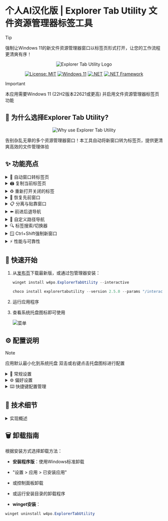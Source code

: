 # 个人AI汉化版 | Explorer Tab Utility 文件资源管理器标签工具

> [!TIP]
> 强制让Windows 11的新文件资源管理器窗口以标签页形式打开，让您的工作流程更清爽有序！

<div align="center">
  <img src="https://cdn.jsdelivr.net/gh/w4po/ExplorerTabUtility@master/Assets/ExplorerTabUtilityLogo.gif" alt="Explorer Tab Utility Logo">
  
  [![License: MIT](https://img.shields.io/badge/License-MIT-yellow.svg)](https://opensource.org/licenses/MIT)
  [![Windows 11](https://img.shields.io/badge/Windows%2011-22H2+-blue.svg)](https://www.microsoft.com/windows/windows-11)
  [![.NET](https://img.shields.io/badge/.NET-9.0-purple.svg)](https://dotnet.microsoft.com/download)
  [![.NET Framework](https://img.shields.io/badge/.NET%20Framework-4.8.1-purple.svg)](https://dotnet.microsoft.com/download/dotnet-framework)
</div>

> [!IMPORTANT]
> 本应用需要Windows 11 (22H2版本22621或更高) 并启用文件资源管理器标签页功能

## 🤔 为什么选择Explorer Tab Utility?

<div align="center">
  <img src="https://cdn.jsdelivr.net/gh/w4po/ExplorerTabUtility@master/Assets/TheWhy.png" alt="Why use Explorer Tab Utility">
</div>

告别杂乱无章的多个资源管理器窗口！本工具自动将新窗口转为标签页，提供更清爽高效的文件管理体验

## ✨ 功能亮点

<details>
<summary>🔄 自动窗口转标签页</summary>

- 无缝转换新窗口为标签页
- 路径已打开时自动切换到现有标签
- 支持虚拟桌面切换快捷键
- 支持标签页的附着/分离
- 优雅处理"在文件夹中显示"文件选择
- 支持批量打开多个标签页

**效果演示:**
![窗口转标签页](https://cdn.jsdelivr.net/gh/w4po/ExplorerTabUtility@master/Assets/WindowToTab.gif)
</details>

<details>
<summary>🖨️ 复制当前标签页</summary>

- 快速复制当前标签/窗口
- 可选择复制为标签页或新窗口(切换`标签`选项)
- 保留当前位置和选中项

**效果演示:**
![复制标签页](https://cdn.jsdelivr.net/gh/w4po/ExplorerTabUtility@master/Assets/DuplicateTab.gif)
</details>

<details>
<summary>♻️ 重新打开关闭的标签</summary>

- 恢复最近关闭的标签/窗口
- 可选择恢复为标签页或新窗口(切换`标签`选项)
- 精确还原位置和选中项
- 历史记录跨应用重启保存(需在设置启用"保存关闭历史")

**效果演示:**
![重新打开标签](https://cdn.jsdelivr.net/gh/w4po/ExplorerTabUtility@master/Assets/ReopenClosedTab.gif)
</details>

<details>
<summary>🔄 恢复先前窗口</summary>

- 文件资源管理器重启/崩溃或系统重启后自动恢复窗口
- 通过"恢复先前窗口"设置配置
- 首次启动时显示确认对话框

![恢复窗口](https://cdn.jsdelivr.net/gh/w4po/ExplorerTabUtility@master/Assets/RestorePrevious.png)
</details>

<details>
<summary>📋 分离与贴靠窗口</summary>

- 将当前标签分离为新窗口
- 将窗口贴靠屏幕边缘(左/右/上/下)
- 单快捷键串联多个操作
- 示例设置(CTRL + Q):
  1. 第一步：分离当前标签
  2. 第二步：原窗口贴靠左侧
  3. 第三步：新窗口贴靠右侧(可调延迟)
- 自定义延迟匹配系统性能

**效果演示:**
![分离贴靠](https://cdn.jsdelivr.net/gh/w4po/ExplorerTabUtility@master/Assets/DetachSnap.gif)
</details>

<details>
<summary>⬅️ 前进后退导航</summary>

- 通过以下方式在文件资源管理器导航：
  - 自定义快捷键
  - 点击文件夹空白处
- 快速切换目录的理想选择

**效果演示:**
![导航演示](https://cdn.jsdelivr.net/gh/w4po/ExplorerTabUtility@master/Assets/NavigateBack.gif)
</details>

<details>
<summary>📁 自定义路径导航</summary>

- 为常用位置设置快捷键
- 可选择打开为标签页或新窗口(切换`标签`选项)
- 支持多种格式：
  - 标准路径：`C:\Users\Documents`
  - 环境变量：`%USERPROFILE%\Downloads`
  - Windows CLSID路径：`{A8CDFF1C-4878-43be-B5FD-F8091C1C60D0}`(特殊文件夹)
  - 程序和文件：`C:\file.txt`
  - 网址：`https://github.com/w4po/ExplorerTabUtility`(默认浏览器打开)
- 快速访问系统文件夹

**效果演示:**
![自定义路径](https://cdn.jsdelivr.net/gh/w4po/ExplorerTabUtility@master/Assets/CustomLocation.gif)
</details>

<details>
<summary>🔍 标签搜索/切换器</summary>

- 快速查找切换已打开标签
- 输入部分文件夹名或路径搜索
- 方向键导航，Enter选择
- 特殊操作修饰键：
  - 默认：切换到现有标签或新标签打开
  - SHIFT键：在新窗口打开
  - CTRL键：强制复制标签
- 一键清除关闭历史

![标签搜索](https://cdn.jsdelivr.net/gh/w4po/ExplorerTabUtility@master/Assets/TabSearch.gif)
</details>

<details>
<summary>🪟 Ctrl+Shift强制新窗口</summary>

- 按住Ctrl+Shift打开位置时强制新窗口
- 临时覆盖窗口钩子和标签重用设置
- 需要独立窗口时的完美解决方案
</details>

<details>
<summary>⚡ 性能与可靠性</summary>

- 轻量级资源占用
- 快速响应的标签创建
- 基于COM的稳定实现
- 可靠的窗口状态管理
</details>

## 🚀 快速开始

1. 从[发布页](https://github.com/w4po/ExplorerTabUtility/releases)下载最新版，或通过包管理器安装：
    ```powershell
    winget install w4po.ExplorerTabUtility --interactive
    ```
    ```powershell
    choco install explorertabutility --version 2.5.0 --params "/interactive"
    ```
2. 运行应用程序
3. 查看系统托盘图标即可使用

    ![菜单](https://cdn.jsdelivr.net/gh/w4po/ExplorerTabUtility@master/Assets/Menu.png)

## ⚙️ 配置说明

> [!NOTE]
> 应用默认最小化到系统托盘
> 双击或右键点击托盘图标进行配置

<details>
<summary>🔧 常规设置</summary>

- **窗口钩子**：启用/禁用自动窗口转标签页
- **重用标签**：切换到现有标签而非重复打开
- **键盘钩子**：启用/禁用快捷键
- **鼠标钩子**：启用/禁用鼠标导航
- **开机启动**：配置随Windows启动
- **设置持久化**：
  * 设置存储在AppData目录的JSON文件中：
  * %APPDATA%\ExplorerTabUtility\settings.json
  * 如需重置，直接删除此文件即可
</details>

<details>
<summary>⚙️ 偏好设置</summary>

- **自动更新**：启动时检查更新
- **主题问题**：使用替代窗口隐藏方法(解决主题兼容问题)
- **保存关闭历史**：保存最近关闭窗口记录
- **恢复先前窗口**：重启后恢复之前窗口
- **隐藏托盘图标**：隐藏系统托盘图标
* 需先配置`ToggleVisibility`快捷键

![偏好设置](https://cdn.jsdelivr.net/gh/w4po/ExplorerTabUtility@master/Assets/Preferences.png)
</details>

<details>
<summary>⌨️ 快捷键配置管理</summary>

### 配置选项
- 新建配置
- 从文件导入
- 导出到文件
- 启用/禁用单个配置

### 配置设置
每个配置包含以下设置：

1. **基本配置**
 - 快捷键：设置组合键(支持修饰键)
 - 作用域：全局或仅文件资源管理器
 - 操作类型：
   - `打开`：打开指定位置
   - `复制`：复制当前标签
   - `重新打开`：恢复最后关闭的位置
   - `标签搜索`：打开搜索弹出框
   - `后退`：在当前标签后退
   - `前进`：在当前标签前进
   - `向上`：向上一级目录
   - `设为目标窗口`：标记当前窗口为新建标签目标
   - `切换窗口钩子`：启用/禁用窗口钩子
   - `切换标签重用`：启用/禁用标签重用
   - `切换可见性`：显示/隐藏主窗口
   - `分离标签`：将当前标签分离为新窗口
   - `贴靠`：将窗口贴靠屏幕边缘
 - 路径字段(用于`打开`操作)
   - 留空则打开新标签
   - 支持多种路径格式(见自定义路径导航)

2. **高级设置**
 - 执行延迟：设置延迟滑块
 - 按键处理：控制是否传递快捷键
 - 配置删除：移除不需要的配置

![表单](https://cdn.jsdelivr.net/gh/w4po/ExplorerTabUtility@master/Assets/Form.png)

> [!TIP]
> 使用"已处理"开关控制是否将快捷键传递给其他应用

> [!NOTE]
> `设为目标窗口`操作可指定新建标签的目标窗口，适用于多窗口或虚拟桌面场景
</details>

## 🔧 技术细节

<details>
<summary>实现概述</summary>

### 核心组件

#### 1. 🔌 COM集成
- 通过原生COM接口与Windows Shell交互：
- `Shell32`：核心Shell功能
- `SHDocVw`：资源管理器窗口管理
- 自定义COM接口实现
- 高效的PIDL处理
- 线程安全的COM对象管理

#### 2. 🪟 窗口管理
- 高级窗口跟踪：
- 线程安全的窗口追踪
- 智能标签页转换逻辑
- 特殊文件夹导航支持

#### 3. ⚡ 进程与事件系统
- 健壮的进程监控：
- 崩溃自动恢复
- 事件驱动架构
- 异步操作处理

#### 4. 🚀 性能优化
- 智能缓存机制：
- 窗口句柄缓存
- 路径比较优化
- 高效资源管理

#### 5. 🎨 现代UI
- WPF现代化界面：
- XAML组件
- Windows 11设计语言
- 增强的系统托盘集成

### 关键技术
- .NET 9和.NET Framework 4.8.1
- Windows COM API
- WPF界面框架
</details>

## 🗑️ 卸载指南

根据安装方式选择卸载方法：

- **安装程序版**：使用Windows标准卸载
- "设置 > 应用 > 已安装应用"
- 或控制面板卸载
- 或运行安装目录的卸载程序

- **winget安装**：
```powershell
winget uninstall w4po.ExplorerTabUtility
